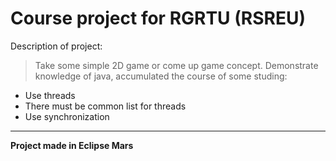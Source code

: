 # Course project for RGRTU (RSREU)

Description of project:
> Take some simple 2D game or come up game concept.
> Demonstrate knowledge of java, accumulated the course of some studing:
  - Use threads
  - There must be common list for threads
  - Use synchronization
______
 **Project made in Eclipse Mars**
